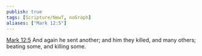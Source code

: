 ```yaml
---
publish: true
tags: [Scripture/NewT, noGraph]
aliases: ["Mark 12:5"]
---
```

[Mark 12:5](https://churchofjesuschrist.org/study/scriptures/nt/mark/12?lang=eng&id=p5#p5) And again he sent another; and him they killed, and many others; beating some, and killing some.
